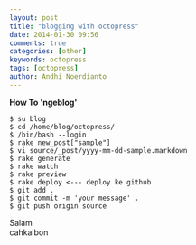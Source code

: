 ```yaml
---
layout: post
title: "blogging with octopress"
date: 2014-01-30 09:56
comments: true
categories: [other]
keywords: octopress
tags: [octopress]
author: Andhi Noerdianto
---
```

**How To 'ngeblog'**
```
$ su blog
$ cd /home/blog/octopress/
$ /bin/bash --login
$ rake new_post["sample"]
$ vi source/_post/yyyy-mm-dd-sample.markdown
$ rake generate
$ rake watch
$ rake preview
$ rake deploy <--- deploy ke github
$ git add .
$ git commit -m 'your message' .
$ git push origin source
```

Salam<br />cahkaibon
